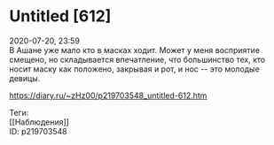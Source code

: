 Untitled [612]
===============

   
 2020-07-20, 23:59   
  В Ашане уже мало кто в масках ходит. Может у меня восприятие смещено, но складывается впечатление, что большинство тех, кто носит маску как положено, закрывая и рот, и нос -- это молодые девицы.   
    
 <https://diary.ru/~zHz00/p219703548_untitled-612.htm>   
   
 Теги:   
 [[Наблюдения]]   
 ID: p219703548